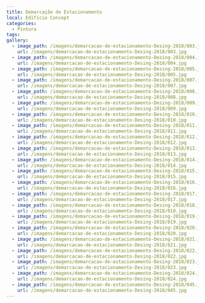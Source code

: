 ```yaml
---
title: Demarcação de Estacionamento
local: Edifício Concept
categories:
  - Pintura
tags:
gallery:
  - image_path: /imagens/demarcacao-de-estacionamento-Desing-2018/003.jpg
    url: /imagens/demarcacao-de-estacionamento-Desing-2018/003.jpg
  - image_path: /imagens/demarcacao-de-estacionamento-Desing-2018/004.jpg
    url: /imagens/demarcacao-de-estacionamento-Desing-2018/004.jpg
  - image_path: /imagens/demarcacao-de-estacionamento-Desing-2018/005.jpg
    url: /imagens/demarcacao-de-estacionamento-Desing-2018/005.jpg
  - image_path: /imagens/demarcacao-de-estacionamento-Desing-2018/007.jpg
    url: /imagens/demarcacao-de-estacionamento-Desing-2018/007.jpg
  - image_path: /imagens/demarcacao-de-estacionamento-Desing-2018/008.jpg
    url: /imagens/demarcacao-de-estacionamento-Desing-2018/008.jpg
  - image_path: /imagens/demarcacao-de-estacionamento-Desing-2018/009.jpg
    url: /imagens/demarcacao-de-estacionamento-Desing-2018/009.jpg
  - image_path: /imagens/demarcacao-de-estacionamento-Desing-2018/010.jpg
    url: /imagens/demarcacao-de-estacionamento-Desing-2018/010.jpg
  - image_path: /imagens/demarcacao-de-estacionamento-Desing-2018/011.jpg
    url: /imagens/demarcacao-de-estacionamento-Desing-2018/011.jpg
  - image_path: /imagens/demarcacao-de-estacionamento-Desing-2018/012.jpg
    url: /imagens/demarcacao-de-estacionamento-Desing-2018/012.jpg
  - image_path: /imagens/demarcacao-de-estacionamento-Desing-2018/013.jpg
    url: /imagens/demarcacao-de-estacionamento-Desing-2018/013.jpg
  - image_path: /imagens/demarcacao-de-estacionamento-Desing-2018/014.jpg
    url: /imagens/demarcacao-de-estacionamento-Desing-2018/014.jpg
  - image_path: /imagens/demarcacao-de-estacionamento-Desing-2018/015.jpg
    url: /imagens/demarcacao-de-estacionamento-Desing-2018/015.jpg
  - image_path: /imagens/demarcacao-de-estacionamento-Desing-2018/016.jpg
    url: /imagens/demarcacao-de-estacionamento-Desing-2018/016.jpg
  - image_path: /imagens/demarcacao-de-estacionamento-Desing-2018/017.jpg
    url: /imagens/demarcacao-de-estacionamento-Desing-2018/017.jpg
  - image_path: /imagens/demarcacao-de-estacionamento-Desing-2018/018.jpg
    url: /imagens/demarcacao-de-estacionamento-Desing-2018/018.jpg
  - image_path: /imagens/demarcacao-de-estacionamento-Desing-2018/019.jpg
    url: /imagens/demarcacao-de-estacionamento-Desing-2018/019.jpg
  - image_path: /imagens/demarcacao-de-estacionamento-Desing-2018/020.jpg
    url: /imagens/demarcacao-de-estacionamento-Desing-2018/020.jpg
  - image_path: /imagens/demarcacao-de-estacionamento-Desing-2018/021.jpg
    url: /imagens/demarcacao-de-estacionamento-Desing-2018/021.jpg
  - image_path: /imagens/demarcacao-de-estacionamento-Desing-2018/022.jpg
    url: /imagens/demarcacao-de-estacionamento-Desing-2018/022.jpg
  - image_path: /imagens/demarcacao-de-estacionamento-Desing-2018/023.jpg
    url: /imagens/demarcacao-de-estacionamento-Desing-2018/023.jpg
  - image_path: /imagens/demarcacao-de-estacionamento-Desing-2018/024.jpg
    url: /imagens/demarcacao-de-estacionamento-Desing-2018/024.jpg
  - image_path: /imagens/demarcacao-de-estacionamento-Desing-2018/045.jpg
    url: /imagens/demarcacao-de-estacionamento-Desing-2018/045.jpg
---
```

